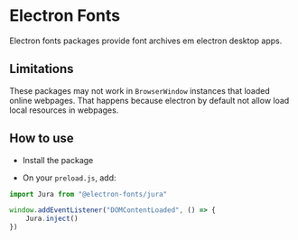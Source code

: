 # Electron Fonts

Electron fonts packages provide font archives em electron desktop apps.

## Limitations

These packages may not work in `BrowserWindow` instances that loaded online webpages. That happens because electron by default not allow load local resources in webpages.

## How to use

* Install the package

* On your `preload.js`, add:

```ts
import Jura from "@electron-fonts/jura"

window.addEventListener("DOMContentLoaded", () => {
    Jura.inject()
})
```